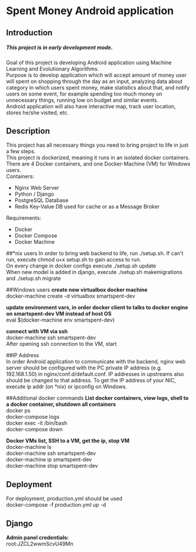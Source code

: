 # Spent Money Android application

## Introduction
##### This project is in early development mode.
Goal of this project is developing Android application using Machine Learning and
Evolutionary Algorithms.  
Purpose is to develop application which will accept amount of
money user will spent on shopping through the day as an input, analyzing data about
category in which users spent money, make statistics about that, and notify users
on some event, for example spending too much money on unnecessary things, running low
on budget and similar events.  
Android application will also have interactive map, track user location, stores
he/she visited, etc.

## Description
This project has all necessary things you need to bring project to life in just a few
steps.  
This project is dockerized, meaning it runs in an isolated docker containers. There
are 4 Docker containers, and one Docker-Machine (VM) for Windows users.  
Containers:
* Nginx Web Server
* Python / Django
* PostgreSQL Database
* Redis Key-Value DB used for cache or as a Message Broker

Requirements:  
* Docker
* Docker Compose
* Docker Machine

##*nix users
In order to bring web backend to life, run ./setup.sh.
If can't run, execute chmod u+x setup.sh to gain access to run.  
On every change in docker configs execute ./setup.sh update  
When new model is added in django, execute ./setup.sh makemigrations and
./setup.sh migrate

##Windows users
**create new virtualbox docker machine**  
docker-machine create -d virtualbox smartspent-dev  

**update environment vars, in order docker client to talks to docker engine on
smartspent-dev VM instead of host OS**  
eval $(docker-machine env smartspent-dev)
  
**connect with VM via ssh**  
docker-machine ssh smartspent-dev  
After opening ssh connection to the VM, start

##IP Address  
In order Android application to communicate with the backend, nginx web server should 
be configured with the PC private IP address (e.g. 192.168.1.50) in nginx/conf.d/default.conf. 
IP addresses in upstreams also should be changed to that address. To get the IP address of 
your NIC, execute ip addr (on *nix) or ipconfig on Windows. 

##Additional docker commands
**List docker containers, view logs, shell to a docker container, shutdown all containers**  
docker ps  
docker-compose logs  
docker exec -it <container id> /bin/bash  
docker-compose down

**Docker VMs list, SSH to a VM, get the ip, stop VM**  
docker-machine ls  
docker-machine ssh smartspent-dev  
docker-machine ip smartspent-dev  
docker-machine stop smartspent-dev


## Deployment
For deployment, production.yml should be used  
docker-compose -f production.yml up -d

## Django
**Admin panel credentials:**  
root:JZCL2wwmScvU49Mn
